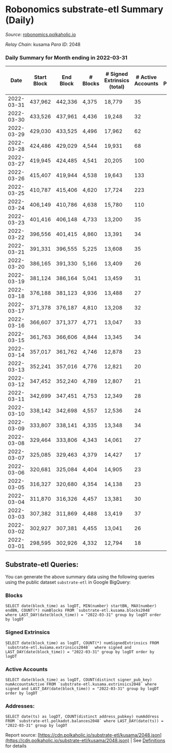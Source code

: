 # Robonomics substrate-etl Summary (Daily)

_Source_: [robonomics.polkaholic.io](https://robonomics.polkaholic.io)

*Relay Chain*: kusama
*Para ID*: 2048



### Daily Summary for Month ending in 2022-03-31


| Date | Start Block | End Block | # Blocks | # Signed Extrinsics (total) | # Active Accounts | # Passive | # New | # Addresses with Balances | # Events | # Transfers | # XCM Transfers In | # XCM Transfers Out |
| ---- | ----------- | --------- | -------- | --------------------------- | ----------------- | --------- | ----- | ------------------------- | -------- | ----------- | ------------------ | ------------------- |
| 2022-03-31 | 437,962 | 442,336 | 4,375  | 18,779 | 35 |  |  | 2,529 | 79,151 | 8 ($46,987.02) |   |   |
| 2022-03-30 | 433,526 | 437,961 | 4,436  | 19,248 | 32 |  |  | 2,525 | 80,863 | 12 ($266,130.70) |   |   |
| 2022-03-29 | 429,030 | 433,525 | 4,496  | 17,962 | 62 |  |  | 2,523 | 77,384 | 45 ($342,941.81) |   |   |
| 2022-03-28 | 424,486 | 429,029 | 4,544  | 19,931 | 68 |  |  | 2,521 | 83,560 | 46 ($258,921.96) |   |   |
| 2022-03-27 | 419,945 | 424,485 | 4,541  | 20,205 | 100 |  |  | 2,520 | 84,592 | 94 ($730,623.97) |   |   |
| 2022-03-26 | 415,407 | 419,944 | 4,538  | 19,643 | 133 |  |  | 2,514 | 83,287 | 209 ($710,675.06) |   |   |
| 2022-03-25 | 410,787 | 415,406 | 4,620  | 17,724 | 223 |  |  | 2,480 | 84,666 | 296 ($911,614.55) |   |   |
| 2022-03-24 | 406,149 | 410,786 | 4,638  | 15,780 | 110 |  |  | 2,468 | 89,391 | 115 ($9,335.61) |   |   |
| 2022-03-23 | 401,416 | 406,148 | 4,733  | 13,200 | 35 |  |  | 2,469 | 83,284 | 5 ($27,407.04) |   |   |
| 2022-03-22 | 396,556 | 401,415 | 4,860  | 13,391 | 34 |  |  | 2,467 | 85,078 | 2 ($83.69) |   |   |
| 2022-03-21 | 391,331 | 396,555 | 5,225  | 13,608 | 35 |  |  | 2,466 | 88,207 | 107 ($9,689.67) |   |   |
| 2022-03-20 | 386,165 | 391,330 | 5,166  | 13,409 | 26 |  |  | 2,466 | 86,482 | 8 ($183.69) |   |   |
| 2022-03-19 | 381,124 | 386,164 | 5,041  | 13,459 | 31 |  |  | 2,464 | 86,345 | 14 ($11,339.10) |   |   |
| 2022-03-18 | 376,188 | 381,123 | 4,936  | 13,488 | 27 |  |  | 2,465 | 85,715 | 5 ($11,757.04) |   |   |
| 2022-03-17 | 371,378 | 376,187 | 4,810  | 13,208 | 32 |  |  | 2,462 | 83,802 | 6 ($166.10) |   |   |
| 2022-03-16 | 366,607 | 371,377 | 4,771  | 13,047 | 33 |  |  | 2,458 | 82,956 | 15 ($954.26) |   |   |
| 2022-03-15 | 361,763 | 366,606 | 4,844  | 13,345 | 34 |  |  | 2,458 | 84,346 | 6 ($7,440.39) |   |   |
| 2022-03-14 | 357,017 | 361,762 | 4,746  | 12,878 | 23 |  |  | 2,456 | 81,974 |   |   |   |
| 2022-03-13 | 352,241 | 357,016 | 4,776  | 12,821 | 20 |  |  | 2,456 | 81,689 | 1 ($2.57) |   |   |
| 2022-03-12 | 347,452 | 352,240 | 4,789  | 12,807 | 21 |  |  | 2,456 | 81,354 |   |   |   |
| 2022-03-11 | 342,699 | 347,451 | 4,753  | 12,349 | 28 |  |  | 2,456 | 79,184 | 3 ($21.18) |   |   |
| 2022-03-10 | 338,142 | 342,698 | 4,557  | 12,536 | 24 |  |  | 2,456 | 78,978 | 3 ($78.53) |   |   |
| 2022-03-09 | 333,807 | 338,141 | 4,335  | 13,348 | 34 |  |  | 2,454 | 81,966 |   |   |   |
| 2022-03-08 | 329,464 | 333,806 | 4,343  | 14,061 | 27 |  |  | 2,454 | 85,845 |   |   |   |
| 2022-03-07 | 325,085 | 329,463 | 4,379  | 14,427 | 17 |  |  | 2,454 | 87,833 | 2 ($189,682.84) |   |   |
| 2022-03-06 | 320,681 | 325,084 | 4,404  | 14,905 | 23 |  |  | 2,455 | 90,184 |   |   |   |
| 2022-03-05 | 316,327 | 320,680 | 4,354  | 14,138 | 23 |  |  | 2,455 | 85,711 |   |   |   |
| 2022-03-04 | 311,870 | 316,326 | 4,457  | 13,381 | 30 |  |  | 2,455 | 82,685 | 1 ($149,465.26) |   |   |
| 2022-03-03 | 307,382 | 311,869 | 4,488  | 13,419 | 37 |  |  | 2,455 | 82,984 | 2 ($0.39) |   |   |
| 2022-03-02 | 302,927 | 307,381 | 4,455  | 13,041 | 26 |  |  | 2,452 | 80,984 | 2 ($31.60) |   |   |
| 2022-03-01 | 298,595 | 302,926 | 4,332  | 12,794 | 18 |  |  | 2,451 | 79,289 |   |   |   |

## Substrate-etl Queries:
You can generate the above summary data using the following queries using the public dataset `substrate-etl` in Google BigQuery:


### Blocks
```
SELECT date(block_time) as logDT, MIN(number) startBN, MAX(number) endBN, COUNT(*) numBlocks FROM `substrate-etl.kusama.blocks2048`  where LAST_DAY(date(block_time)) = "2022-03-31" group by logDT order by logDT
```


### Signed Extrinsics
```
SELECT date(block_time) as logDT, COUNT(*) numSignedExtrinsics FROM `substrate-etl.kusama.extrinsics2048`  where signed and LAST_DAY(date(block_time)) = "2022-03-31" group by logDT order by logDT
```


### Active Accounts
```
SELECT date(block_time) as logDT, COUNT(distinct signer_pub_key) numAccountsActive FROM `substrate-etl.kusama.extrinsics2048` where signed and LAST_DAY(date(block_time)) = "2022-03-31" group by logDT order by logDT
```


### Addresses:
```
SELECT date(ts) as logDT, COUNT(distinct address_pubkey) numAddress FROM `substrate-etl.polkadot.balances2048` where LAST_DAY(date(ts)) = "2022-03-31" group by logDT
```



Report source: [https://cdn.polkaholic.io/substrate-etl/kusama/2048.json](https://cdn.polkaholic.io/substrate-etl/kusama/2048.json) | See [Definitions](/DEFINITIONS.md) for details
